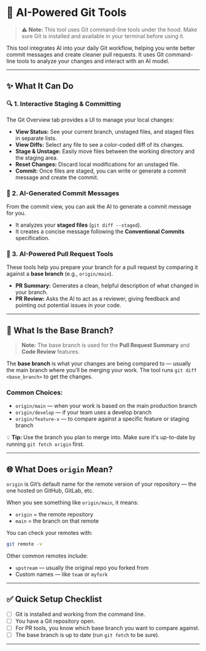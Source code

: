 # 🧠 AI-Powered Git Tools

> ⚠️ **Note:** This tool uses Git command-line tools under the hood. Make sure Git is installed and available in your terminal before using it.

This tool integrates AI into your daily Git workflow, helping you write better commit messages and create cleaner pull requests. It uses Git command-line tools to analyze your changes and interact with an AI model.

---

## ✨ What It Can Do

### 🔍 1. Interactive Staging & Committing
The Git Overview tab provides a UI to manage your local changes:
- **View Status:** See your current branch, unstaged files, and staged files in separate lists.
- **View Diffs:** Select any file to see a color-coded diff of its changes.
- **Stage & Unstage:** Easily move files between the working directory and the staging area.
- **Reset Changes:** Discard local modifications for an unstaged file.
- **Commit:** Once files are staged, you can write or generate a commit message and create the commit.

### 📝 2. AI-Generated Commit Messages
From the commit view, you can ask the AI to generate a commit message for you.
- It analyzes your **staged files** (`git diff --staged`).
- It creates a concise message following the **Conventional Commits** specification.

### 📄 3. AI-Powered Pull Request Tools
These tools help you prepare your branch for a pull request by comparing it against a **base branch** (e.g., `origin/main`).
- **PR Summary:** Generates a clean, helpful description of what changed in your branch.
- **PR Review:** Asks the AI to act as a reviewer, giving feedback and pointing out potential issues in your code.

---

## 📌 What Is the Base Branch?

> **Note:** The base branch is used for the **Pull Request Summary** and **Code Review** features.

The **base branch** is what your changes are being compared to — usually the main branch where you’ll be merging your work. The tool runs `git diff <base_branch>` to get the changes.

### Common Choices:
- `origin/main` — when your work is based on the main production branch
- `origin/develop` — if your team uses a develop branch
- `origin/feature-x` — to compare against a specific feature or staging branch

💡 **Tip:** Use the branch you plan to merge into. Make sure it's up-to-date by running `git fetch origin` first.

---

## 🌐 What Does `origin` Mean?

`origin` is Git’s default name for the remote version of your repository — the one hosted on GitHub, GitLab, etc.

When you see something like `origin/main`, it means:

- `origin` = the remote repository
- `main` = the branch on that remote

You can check your remotes with:

```bash
git remote -v
```

Other common remotes include:
- `upstream` — usually the original repo you forked from
- Custom names — like `team` or `myfork`

---

## ✅ Quick Setup Checklist

- [ ] Git is installed and working from the command line.
- [ ] You have a Git repository open.
- [ ] For PR tools, you know which base branch you want to compare against.
- [ ] The base branch is up to date (run `git fetch` to be sure).

---